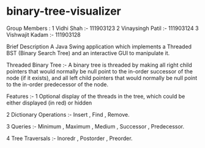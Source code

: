 # binary-tree-visualizer
Group Members : 
1 Vidhi Shah :- 111903123
2 Vinaysingh Patil :- 111903124
3 Vishwajit Kadam :- 111903128

Brief Description
A Java Swing application which implements a Threaded BST (Binary Search Tree) and an interactive GUI to manipulate it.

Threaded Binary Tree :- A binary tree is threaded by making all right child pointers that would normally be null point to the in-order successor of the node (if it exists), and all left child pointers that would normally be null point to the in-order predecessor of the node.

Features :-
1 Optional display of the threads in the tree, which could be either displayed (in red) or hidden

2 Dictionary Operations :-  Insert , Find , Remove.

3 Queries :- Minimum , Maximum , Medium , Successor , Predecessor.

4 Tree Traversals :- Inoredr , Postorder , Preorder.
